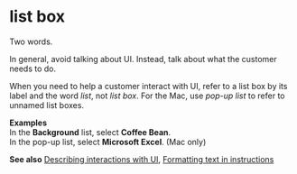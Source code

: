 # list box

Two words. 

In general, avoid talking about UI. Instead, talk about what the customer needs to do. 

When you need to help a customer interact with UI, refer to a list box by its label and the word *list*, not *list box*. For the Mac, use *pop-up list* to refer to unnamed list boxes.

**Examples**  
In the **Background** list, select **Coffee Bean**.   
In the pop-up list, select **Microsoft Excel**. (Mac only)

**See also** [Describing interactions with UI](/style-guide/procedures-instructions/describing-interactions-with-ui), [Formatting text in instructions](/style-guide/procedures-instructions/formatting-text-in-instructions)

